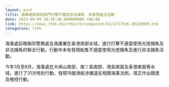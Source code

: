 ```yaml
---
layout: post
title: 海事處與其他部門打擊不當及非法捕魚　未發現違法活動
date: 2023-09-09 10:20:48.000000000 +08:00
link: https://news.rthk.hk/rthk/ch/component/k2/1717536-20230909.htm
categories: rthk
---
```


海事處前晚聯同警務處及漁護署在香港南部水域，進行打擊不適當使用光燈捕魚及非法捕魚的聯合行動，行動中未有發現船隻不適當使用光燈捕魚及進行非法捕魚活動。

今年1月至8月，海事處在大嶼山南部、南丫島南部、港島南面及香港東面等水域，進行了31次特別行動，發現18艘漁船涉嫌違反相關海事法例，現正作出跟進及檢控行動。
